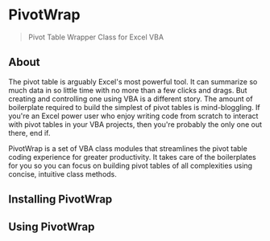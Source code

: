 # PivotWrap
> Pivot Table Wrapper Class for Excel VBA

## About

The pivot table is arguably Excel's most powerful tool. It can summarize so much data in so little time with no more than a few clicks and drags. But creating and controlling one using VBA is a different story. The amount of boilerplate required to build the simplest of pivot tables is mind-bloggling. If you're an Excel power user who enjoy writing code from scratch to interact with pivot tables in your VBA projects, then you're probably the only one out there, end if.

PivotWrap is a set of VBA class modules that streamlines the pivot table coding experience for greater productivity. It takes care of the boilerplates for you so you can focus on building pivot tables of all complexities using concise, intuitive class methods. 

## Installing PivotWrap

## Using PivotWrap
